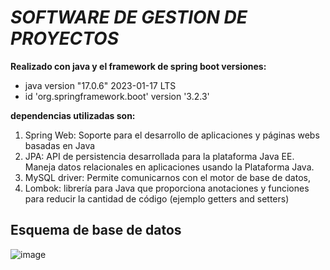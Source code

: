 # *SOFTWARE DE GESTION DE PROYECTOS*
**Realizado con java y el framework de spring boot versiones:**
- java version "17.0.6" 2023-01-17 LTS
- id 'org.springframework.boot' version '3.2.3'

**dependencias utilizadas son:**
1. Spring Web: Soporte para el desarrollo de aplicaciones y páginas webs basadas en Java
2. JPA: API de persistencia desarrollada para la plataforma Java EE. Maneja datos relacionales en aplicaciones usando la Plataforma Java.
3. MySQL driver: Permite comunicarnos con el motor de base de datos,
4. Lombok: librería para Java que proporciona anotaciones y funciones para reducir la cantidad de código (ejemplo getters and setters)



## Esquema de base de datos 

![image](https://github.com/andressandoval08/gestion_proyectos/assets/124326168/c013f358-5c7c-4c88-a072-98577aa52f92)
